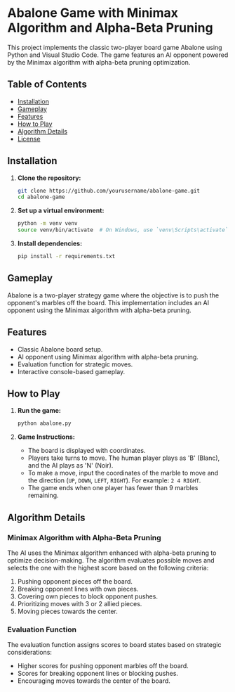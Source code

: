 # Abalone Game with Minimax Algorithm and Alpha-Beta Pruning

This project implements the classic two-player board game Abalone using Python and Visual Studio Code. The game features an AI opponent powered by the Minimax algorithm with alpha-beta pruning optimization.

## Table of Contents
- [Installation](#installation)
- [Gameplay](#gameplay)
- [Features](#features)
- [How to Play](#how-to-play)
- [Algorithm Details](#algorithm-details)
- [License](#license)

## Installation

1. **Clone the repository:**
    ```sh
    git clone https://github.com/yourusername/abalone-game.git
    cd abalone-game
    ```

2. **Set up a virtual environment:**
    ```sh
    python -m venv venv
    source venv/bin/activate  # On Windows, use `venv\Scripts\activate`
    ```

3. **Install dependencies:**
    ```sh
    pip install -r requirements.txt
    ```

## Gameplay

Abalone is a two-player strategy game where the objective is to push the opponent's marbles off the board. This implementation includes an AI opponent using the Minimax algorithm with alpha-beta pruning.

## Features

- Classic Abalone board setup.
- AI opponent using Minimax algorithm with alpha-beta pruning.
- Evaluation function for strategic moves.
- Interactive console-based gameplay.

## How to Play

1. **Run the game:**
    ```sh
    python abalone.py
    ```

2. **Game Instructions:**
   - The board is displayed with coordinates.
   - Players take turns to move. The human player plays as 'B' (Blanc), and the AI plays as 'N' (Noir).
   - To make a move, input the coordinates of the marble to move and the direction (`UP`, `DOWN`, `LEFT`, `RIGHT`). For example: `2 4 RIGHT`.
   - The game ends when one player has fewer than 9 marbles remaining.

## Algorithm Details

### Minimax Algorithm with Alpha-Beta Pruning

The AI uses the Minimax algorithm enhanced with alpha-beta pruning to optimize decision-making. The algorithm evaluates possible moves and selects the one with the highest score based on the following criteria:
1. Pushing opponent pieces off the board.
2. Breaking opponent lines with own pieces.
3. Covering own pieces to block opponent pushes.
4. Prioritizing moves with 3 or 2 allied pieces.
5. Moving pieces towards the center.

### Evaluation Function

The evaluation function assigns scores to board states based on strategic considerations:
- Higher scores for pushing opponent marbles off the board.
- Scores for breaking opponent lines or blocking pushes.
- Encouraging moves towards the center of the board.

